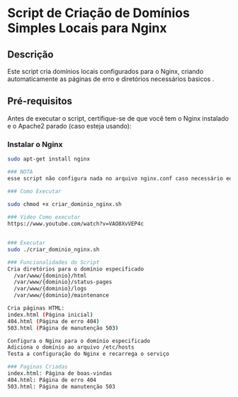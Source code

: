 # Script de Criação de Domínios Simples  Locais para Nginx

## Descrição

Este script cria domínios locais configurados para o Nginx, criando automaticamente as páginas de erro e diretórios necessários basicos .

## Pré-requisitos

Antes de executar o script, certifique-se de que você tem o Nginx instalado e o Apache2 parado (caso esteja usando):

### Instalar o Nginx

```bash
sudo apt-get install nginx

### NOTA
esse script não configura nada no arquivo nginx.conf caso necessário editar manualmente

### Como Executar

sudo chmod +x criar_dominio_nginx.sh
 
### Video Como executar
https://www.youtube.com/watch?v=VAO8XvVEP4c


### Executar 
sudo ./criar_dominio_nginx.sh

### Funcionalidades do Script
Cria diretórios para o domínio especificado
  /var/www/{dominio}/html
  /var/www/{dominio}/status-pages
  /var/www/{dominio}/logs
  /var/www/{dominio}/maintenance

Cria páginas HTML:
index.html (Página inicial)
404.html (Página de erro 404)
503.html (Página de manutenção 503) 

Configura o Nginx para o domínio especificado
Adiciona o domínio ao arquivo /etc/hosts
Testa a configuração do Nginx e recarrega o serviço

### Paginas Criadas
index.html: Página de boas-vindas
404.html: Página de erro 404
503.html: Página de manutenção 503


